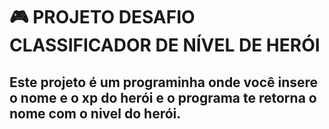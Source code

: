 # 🎮 PROJETO DESAFIO CLASSIFICADOR DE NÍVEL DE HERÓI
## Este projeto é um programinha onde você insere o nome e o xp do herói e o programa te retorna o nome com o nivel do herói.

